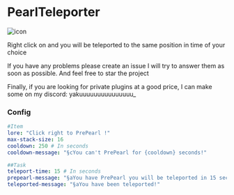 # PearlTeleporter
![icon](https://github.com/Yakuuuuuuuuuuuuuuu/PearlTeleporter/assets/119411560/b14c0a8e-f4c2-4536-bfae-55c7adbd787a)


Right click on and you will be teleported to the same position in time of your choice

If you have any problems please create an issue I will try to answer them as soon as possible. And feel free to star the project

Finally, if you are looking for private plugins at a good price, I can make some on my discord: yakuuuuuuuuuuuuuuu_

### Config

```yaml
#Item
lore: "Click right to PrePearl !"
max-stack-size: 16
cooldown: 250 # In seconds
cooldown-message: "§cYou can't PrePearl for {cooldown} seconds!"

##Task
teleport-time: 15 # In seconds
prepearl-message: "§aYou have PrePearl you will be teleported in 15 seconds!"
teleported-message: "§aYou have been teleported!"
```
